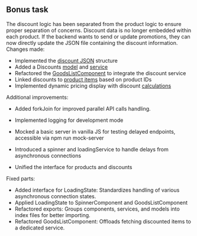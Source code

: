 ## Bonus task 

The discount logic has been separated from the product logic to ensure proper separation of concerns. Discount data is no longer embedded within each product. If the backend wants to send or update promotions, they can now directly update the JSON file containing the discount information.
Changes made:

-   Implemented the [discount JSON](https://git.foxminded.ua/foxstudent102868/angular/-/blob/task-bonus-discounts/assets/mock-data/task-3-2/items.json) structure
-   Added a Discounts [model](https://git.foxminded.ua/foxstudent102868/angular/-/blob/task-bonus-discounts/src/app/shared/models/discounts.model.ts) and [service](https://git.foxminded.ua/foxstudent102868/angular/-/blob/task-bonus-discounts/src/app/shared/services/discounts.service.ts)
-   Refactored the [GoodsListComponent](https://git.foxminded.ua/foxstudent102868/angular/-/blob/task-bonus-discounts/src/app/shared/components/goods-list/goods-list.component.ts) to integrate the discount service
-   Linked discounts to [product items](https://git.foxminded.ua/foxstudent102868/angular/-/blob/task-bonus-discounts/src/app/shared/components/goods-list/goods-list.component.html) based on product IDs
-   Implemented dynamic pricing display with discount [calculations](https://git.foxminded.ua/foxstudent102868/angular/-/blob/task-bonus-discounts/src/app/shared/components/goods-item/goods-item.component.ts)

Additional improvements:

- Added forkJoin for improved parallel API calls handling.
- Implemented logging for development mode
- Mocked a basic server in vanilla JS for testing delayed endpoints, accessible via npm run mock-server

- Introduced a spinner and loadingService to handle delays from asynchronous connections
- Unified the interface for products and discounts

Fixed parts:

- Added interface for LoadingState: Standardizes handling of various asynchronous connection states.
- Applied LoadingState to SpinnerComponent and GoodsListComponent 
- Refactored exports: Groups components, services, and models into index files for better importing.
- Refactored GoodsListComponent: Offloads fetching discounted items to a dedicated service.
